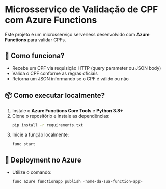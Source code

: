 # Microsserviço de Validação de CPF com Azure Functions

Este projeto é um microsserviço serverless desenvolvido com **Azure Functions** para validar CPFs.

## 🚀 Como funciona?
- Recebe um CPF via requisição HTTP (query parameter ou JSON body)
- Valida o CPF conforme as regras oficiais
- Retorna um JSON informando se o CPF é válido ou não

## 📦 Como executar localmente?
1. Instale o **Azure Functions Core Tools** e **Python 3.8+**
2. Clone o repositório e instale as dependências:
   ```sh
   pip install -r requirements.txt
   ```
3. Inicie a função localmente:
   ```sh
   func start
   ```

## 🚀 Deployment no Azure
- Utilize o comando:
  ```sh
  func azure functionapp publish <nome-da-sua-function-app>
  ```
